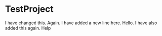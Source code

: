 # TestProject
I have changed this. Again.
I have added a new line here.
Hello.
I have also added this again. Help
